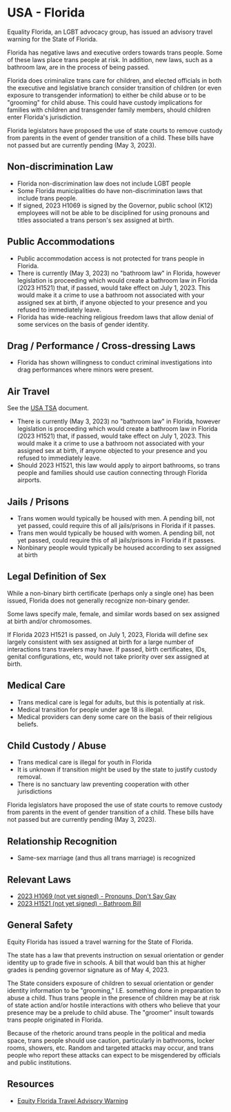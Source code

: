 # USA - Florida

Equality Florida, an LGBT advocacy group, has issued an advisory travel
warning for the State of Florida.

Florida has negative laws and executive orders towards trans people. Some of
these laws place trans people at risk. In addition, new laws, such as a
bathroom law, are in the process of being passed.

Florida does criminalize trans care for children, and elected officials
in both the executive and legislative branch consider transition of
children (or even exposure to transgender information) to either be
child abuse or to be "grooming" for child abuse. This could have custody
implications for families with children and transgender family members,
should children enter Florida's jurisdiction.

Florida legislators have proposed the use of state courts to remove custody
from parents in the event of gender transition of a child. These bills
have not passed but are currently pending (May 3, 2023).

## Non-discrimination Law

 * Florida non-discrimination law does not include LGBT people
 * Some Florida municipalities do have non-discrimination laws that
   include trans people.
 * If signed, 2023 H1069 is signed by the Governor, public school (K12)
   employees will not be able to be disciplined for using pronouns and
   titles associated a trans person's sex assigned at birth.

## Public Accommodations

 * Public accommodation access is not protected for trans people in
   Florida.
 * There is currently (May 3, 2023) no "bathroom law" in Florida, however
   legislation is proceeding which would create a bathroom law in
   Florida (2023 H1521) that, if passed, would take effect on July 1, 2023.
   This would make it a crime to use a bathroom not associated with your
   assigned sex at birth, if anyone objected to your presence and you
   refused to immediately leave.
 * Florida has wide-reaching religious freedom laws that allow denial of
   some services on the basis of gender identity.

## Drag / Performance / Cross-dressing Laws

 * Florida has shown willingness to conduct criminal investigations into
   drag performances where minors were present.

## Air Travel

See the [USA TSA](../notes/tsa.md) document.
 
 * There is currently (May 3, 2023) no "bathroom law" in Florida, however
   legislation is proceeding which would create a bathroom law in
   Florida (2023 H1521) that, if passed, would take effect on July 1, 2023.
   This would make it a crime to use a bathroom not associated with your
   assigned sex at birth, if anyone objected to your presence and you
   refused to immediately leave.
 * Should 2023 H1521, this law would apply to airport bathrooms, so
   trans people and families should use caution connecting through
   Florida airports.

## Jails / Prisons

 * Trans women would typically be housed with men. A pending bill, not
   yet passed, could require this of all jails/prisons in Florida if it passes.
 * Trans men would typically be housed with women. A pending bill, not
   yet passed, could require this of all jails/prisons in Florida if it
   passes.
 * Nonbinary people would typically be housed according to sex
   assigned at birth

## Legal Definition of Sex

While a non-binary birth certificate (perhaps only a single one) has
been issued, Florida does not generally recognize non-binary gender.

Some laws specify male, female, and similar words based on sex assigned
at birth and/or chromosomes.

If Florida 2023 H1521 is passed, on July 1, 2023, Florida will define
sex largely consistent with sex assigned at birth for a large number of
interactions trans travelers may have. If passed, birth certificates,
IDs, genital configurations, etc, would not take priority over sex
assigned at birth.

## Medical Care

 * Trans medical care is legal for adults, but this is potentially at
   risk.
 * Medical transition for people under age 18 is illegal.
 * Medical providers can deny some care on the basis of their religious
   beliefs.

## Child Custody / Abuse

 * Trans medical care is illegal for youth in Florida
 * It is unknown if transition might be used by the state to justify
   custody removal.
 * There is no sanctuary law preventing cooperation with other
   jurisdictions

Florida legislators have proposed the use of state courts to remove custody
from parents in the event of gender transition of a child. These bills
have not passed but are currently pending (May 3, 2023).

## Relationship Recognition

 * Same-sex marriage (and thus all trans marriage) is recognized

## Relevant Laws

 * [2023 H1069 (not yet signed) - Pronouns, Don't Say Gay](https://legiscan.com/FL/text/H1069/id/2798335)
 * [2023 H1521 (not yet signed) - Bathroom Bill](https://legiscan.com/FL/text/H1521/id/2764723)

## General Safety

Equity Florida has issued a travel warning for the State of Florida.

The state has a law that prevents instruction on sexual orientation or
gender identity up to grade five in schools. A bill that would ban this
at higher grades is pending governor signature as of May 4, 2023.

The State considers exposure of children to sexual orientation or gender
identity information to be "grooming," I.E. something done in
preparation to abuse a child. Thus trans people in the presence of
children may be at risk of state action and/or hostile interactions with
others who believe that your presence may be a prelude to child abuse.
The "groomer" insult towards trans people originated in Florida.

Because of the rhetoric around trans people in the political and media
space, trans people should use caution, particularly in bathrooms,
locker rooms, showers, etc.  Random and targeted attacks may occur, and
trans people who report these attacks can expect to be misgendered by
officials and public institutions.

## Resources

 * [Equity Florida Travel Advisory Warning](https://www.eqfl.org/florida-travel-advisory)
